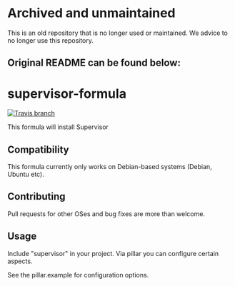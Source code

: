 # Archived and unmaintained

This is an old repository that is no longer used or maintained. We advice to no longer use this repository.

## Original README can be found below:

# supervisor-formula

[![Travis branch](https://img.shields.io/travis/Enrise/supervisor-formula/master.svg?style=flat-square)](https://travis-ci.org/Enrise/supervisor-formula)

This formula will install Supervisor

## Compatibility

This formula currently only works on Debian-based systems (Debian, Ubuntu etc).

## Contributing

Pull requests for other OSes and bug fixes are more than welcome.

## Usage

Include "supervisor" in your project.
Via pillar you can configure certain aspects.

See the pillar.example for configuration options.
